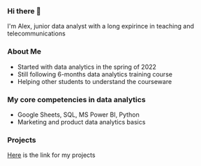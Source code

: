 ### Hi there 👋
I'm Alex, junior data analyst with a long expirince in teaching and telecommunications  

### About Me  
- Started with data analytics in the spring of 2022
- Still following 6-months data analytics training course
- Helping other students to understand the courseware

### My core competencies in data analytics
- Google Sheets, SQL, MS Power BI, Python
- Marketing and product data analytics basics

### Projects  
[Here](https://github.com/realseich/Portfolio) is the link for my projects  

<!-- Here are some ideas to get you started:

- 🔭 I’m currently working on ...
- 🌱 I’m currently learning ...
- 👯 I’m looking to collaborate on ...
- 🤔 I’m looking for help with ...
- 💬 Ask me about ...
- 📫 How to reach me: ...
- 😄 Pronouns: ...
- ⚡ Fun fact: ...
-->
